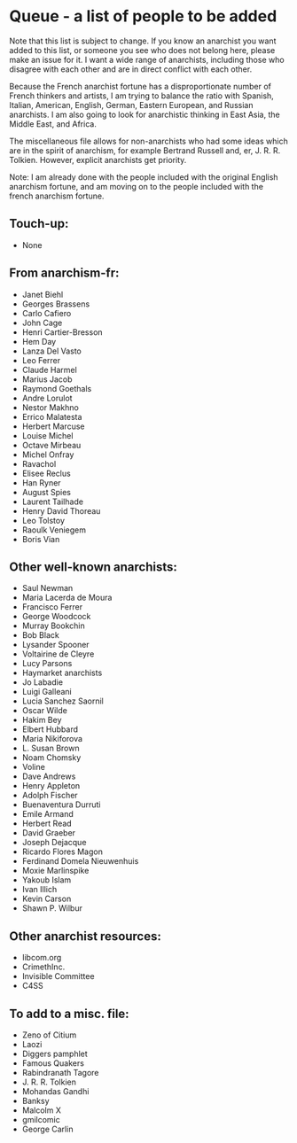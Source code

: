 Queue - a list of people to be added
====================================
Note that this list is subject to change. If you know an anarchist you want added to this list, or someone you see who does not belong here, please make an issue for it. I want a wide range of anarchists, including those who disagree with each other and are in direct conflict with each other.

Because the French anarchist fortune has a disproportionate number of French thinkers and artists, I am trying to balance the ratio with Spanish, Italian, American, English, German, Eastern European, and Russian anarchists. I am also going to look for anarchistic thinking in East Asia, the Middle East, and Africa.

The miscellaneous file allows for non-anarchists who had some ideas which are in the spirit of anarchism, for example Bertrand Russell and, er, J. R. R. Tolkien. However, explicit anarchists get priority.

Note: I am already done with the people included with the original English anarchism fortune, and am moving on to the people included with the french anarchism fortune.

Touch-up:
---------
- None

From anarchism-fr:
------------------
- Janet Biehl
- Georges Brassens
- Carlo Cafiero
- John Cage
- Henri Cartier-Bresson
- Hem Day
- Lanza Del Vasto
- Leo Ferrer
- Claude Harmel
- Marius Jacob
- Raymond Goethals
- Andre Lorulot
- Nestor Makhno
- Errico Malatesta
- Herbert Marcuse
- Louise Michel
- Octave Mirbeau
- Michel Onfray
- Ravachol
- Elisee Reclus
- Han Ryner
- August Spies
- Laurent Tailhade
- Henry David Thoreau
- Leo Tolstoy
- Raoulk Veniegem
- Boris Vian

Other well-known anarchists:
----------------------------
- Saul Newman
- Maria Lacerda de Moura
- Francisco Ferrer
- George Woodcock
- Murray Bookchin
- Bob Black
- Lysander Spooner
- Voltairine de Cleyre
- Lucy Parsons
- Haymarket anarchists
- Jo Labadie
- Luigi Galleani
- Lucia Sanchez Saornil
- Oscar Wilde
- Hakim Bey
- Elbert Hubbard
- Maria Nikiforova
- L. Susan Brown
- Noam Chomsky
- Voline
- Dave Andrews
- Henry Appleton
- Adolph Fischer
- Buenaventura Durruti
- Emile Armand
- Herbert Read
- David Graeber
- Joseph Dejacque
- Ricardo Flores Magon
- Ferdinand Domela Nieuwenhuis
- Moxie Marlinspike
- Yakoub Islam
- Ivan Illich
- Kevin Carson
- Shawn P. Wilbur

Other anarchist resources:
--------------------------
- libcom.org
- CrimethInc.
- Invisible Committee
- C4SS

To add to a misc. file:
-----------------------
- Zeno of Citium
- Laozi
- Diggers pamphlet
- Famous Quakers
- Rabindranath Tagore
- J. R. R. Tolkien
- Mohandas Gandhi
- Banksy
- Malcolm X
- gmilcomic
- George Carlin
